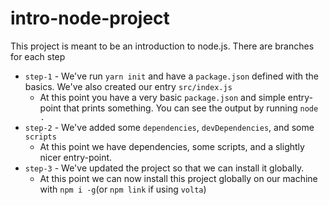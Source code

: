 # intro-node-project

This project is meant to be an introduction to node.js. There are branches for each step

* `step-1` - We've run `yarn init` and have a `package.json` defined with the basics. We've also created our entry `src/index.js`
  * At this point you have a very basic `package.json` and simple entry-point that prints something. You can see the output by running `node .`
* `step-2` - We've added some `dependencies`, `devDependencies`, and some `scripts`
  * At this point we have dependencies, some scripts, and a slightly nicer entry-point.
* `step-3` - We've updated the project so that we can install it globally.
  * At this point we can now install this project globally on our machine with `npm i -g`(or `npm link` if using `volta`)
